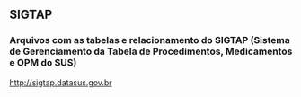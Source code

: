 ## SIGTAP

### Arquivos com as tabelas e relacionamento do SIGTAP (Sistema de Gerenciamento da Tabela de Procedimentos, Medicamentos e OPM do SUS)
http://sigtap.datasus.gov.br
